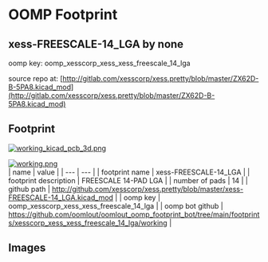 # OOMP Footprint  
## xess-FREESCALE-14_LGA  by none  
  
oomp key: oomp_xesscorp_xess_xess_freescale_14_lga  
  
source repo at: [http://gitlab.com/xesscorp/xess.pretty/blob/master/ZX62D-B-5PA8.kicad_mod](http://gitlab.com/xesscorp/xess.pretty/blob/master/ZX62D-B-5PA8.kicad_mod)  
## Footprint  
  
[![working_kicad_pcb_3d.png](working_kicad_pcb_3d_600.png)](working_kicad_pcb_3d.png)  
  
[![working.png](working_600.png)](working.png)  
| name | value | 
| --- | --- | 
| footprint name | xess-FREESCALE-14_LGA | 
| footprint description | FREESCALE 14-PAD LGA | 
| number of pads | 14 | 
| github path | http://github.com/xesscorp/xess.pretty/blob/master/xess-FREESCALE-14_LGA.kicad_mod | 
| oomp key | oomp_xesscorp_xess_xess_freescale_14_lga | 
| oomp bot github | https://github.com/oomlout/oomlout_oomp_footprint_bot/tree/main/footprints/xesscorp_xess_xess_freescale_14_lga/working | 
## Images  
